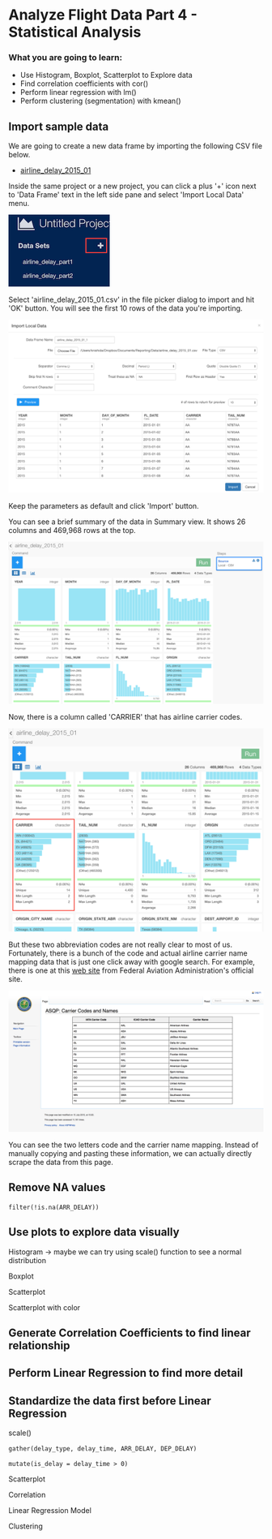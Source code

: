 # Analyze Flight Data Part 4 - Statistical Analysis

### What you are going to learn:

- Use Histogram, Boxplot, Scatterplot to Explore data
- Find correlation coefficients with cor()
- Perform linear regression with lm()
- Perform clustering (segmentation) with kmean()

## Import sample data

We are going to create a new data frame by importing the following CSV file below.

- [airline_delay_2015_01](https://www.dropbox.com/s/fpmqzjan5us91yg/airline_delay_2015_01.csv?dl=0)

Inside the same project or a new project, you can click a plus '+' icon next to 'Data Frame' text in the left side pane and select 'Import Local Data' menu.

![](images/flight-add-data-frame.png)

Select 'airline_delay_2015_01.csv' in the file picker dialog to import and hit 'OK' button. You will see the first 10 rows of the data you're importing.

![](images/flight-data-import2.png)

Keep the parameters as default and click 'Import' button.

You can see a brief summary of the data in Summary view. It shows 26 columns and 469,968 rows at the top.

![](images/flight-summary2.png)


Now, there is a column called 'CARRIER' that has airline carrier codes.

![](images/flight-carrier-column.png)

But these two abbreviation codes are not really clear to most of us. Fortunately, there is a bunch of the code and actual airline carrier name mapping data that is just one click away with google search. For example, there is one at this [web site](http://aspmhelp.faa.gov/index.php/ASQP:_Carrier_Codes_and_Names) from Federal Aviation Administration's official site.

![](images/faa-website.png)

You can see the two letters code and the carrier name mapping. Instead of manually copying and pasting these information, we can actually directly scrape the data from this page.

## Remove NA values

```
filter(!is.na(ARR_DELAY))
```

## Use plots to explore data visually

Histogram
-> maybe we can try using scale() function to see a normal distribution

Boxplot  

Scatterplot

Scatterplot with color



## Generate Correlation Coefficients to find linear relationship


## Perform Linear Regression to find more detail


## Standardize the data first before Linear Regression
scale()


```
gather(delay_type, delay_time, ARR_DELAY, DEP_DELAY)
```

```
mutate(is_delay = delay_time > 0)
```


Scatterplot


Correlation


Linear Regression Model


Clustering
